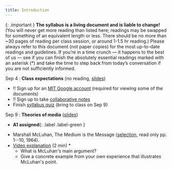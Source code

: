 ```yaml
---
title: Introduction
---
```

{: .important }
**The syllabus is a living document and is liable to change!** (You will never get more reading than listed here; readings may be swapped for something of an equivalent length or less. There should be no more than ~30 pages of reading per class session, or around 1-1.5 hr reading.) Please always refer to this document (not paper copies) for the most up-to-date readings and guidelines. If you’re in a time crunch — it happens to the best of us — see if you can finish the absolutely essential readings marked with an asterisk (*) and take the time to step back from today’s conversation if you are not sufficiently informed.

Sep 4
: **Class expectations** (no reading, [slides](https://drive.google.com/file/d/1h0WGTVE0nDDKcJ-O9I6dFXbYUWxcEMFt/view?usp=drive_link))
- ‼️ Sign up for an [MIT Google account](https://ist.mit.edu/google/workspace) (required for viewing some of the documents)
- ‼️ Sign up to take [collaborative notes](https://docs.google.com/document/d/1UaYLie0D6rfWtKR7x0E3LGEDIZ6U3Kq4WIwvzLKRgOA/edit#bookmark=id.mst2l1188y97)
- Finish [syllabus quiz](https://docs.google.com/document/d/10YztiU3s2nfdDLIYXpAdfq4Xb7rMskXwixJpGK0zM3o/edit?usp=sharing) (bring to class on Sep 9) 

Sep 9
: **Theories of media** ([slides](https://drive.google.com/file/d/1EVY6t4gmz2Z2R8F55RFInUIoQ1xZbpf1/view?usp=drive_link))
- **A1 assigned**{: .label .label-green } 
<!-- -   Mary Kearney, "[Introduction, or How to Cook An Artichoke](https://www.taylorfrancis.com/chapters/edit/10.4324/9781315879970-1/introduction-cook-artichoke-mary-celeste-kearney)" (8 pp) -->
-   Marshall McLuhan, The Medium is the Message ([selection](https://web.mit.edu/allanmc/www/mcluhan.mediummessage.pdf), read only pp. 1--10, 1964). 
- [Video explanation](https://www.youtube.com/watch?v=09ML9n5f1fE) (2 min) *
	- What is McLuhan's main argument? 
	- Give a concrete example from your own experience that illustrates McLuhan's point. 
